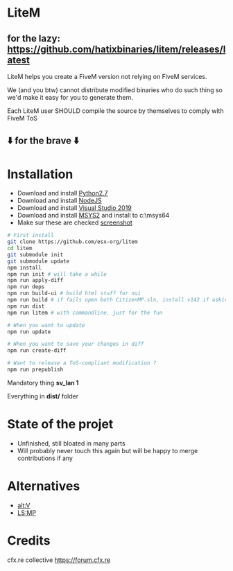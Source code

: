 # LiteM

## for the lazy: https://github.com/hatixbinaries/litem/releases/latest

LiteM helps you create a FiveM version not relying on FiveM services.

We (and you btw) cannot distribute modified binaries who do such thing so we'd make it easy for you to generate them.

Each LiteM user SHOULD compile the source by themselves to comply with FiveM ToS

## ⬇️ for the brave ⬇️

# Installation

- Download and install [Python2.7](https://www.python.org/downloads/release/python-2718/)
- Download and install [NodeJS](https://nodejs.org/dist/v12.16.2/node-v12.16.2-x64.msi)
- Download and install [Visual Studio 2019](https://visualstudio.microsoft.com/vs/)
- Download and install [MSYS2](http://repo.msys2.org/distrib/x86_64/msys2-x86_64-20190524.exe) and install to c:\msys64
- Make sur these are checked [screenshot](https://i.imgur.com/ZYZb9Na.png)

```bash
# First install
git clone https://github.com/esx-org/litem
cd litem
git submodule init
git submodule update
npm install
npm run init # will take a while
npm run apply-diff
npm run deps
npm run build-ui # build html stuff for nui
npm run build # if fails open both CitizenMP.sln, install v142 if asking for and restore nuget packages  
npm run dist
npm run litem # with commandline, just for the fun

# When you want to update
npm run update

# When you want to save your changes in diff
npm run create-diff

# Want to release a ToS-compliant modification ?
npm run prepublish
```

Mandatory thing **sv_lan 1**

Everything in **dist/** folder

# State of the projet
- Unfinished, still bloated in many parts
- Will probably never touch this again but will be happy to merge contributions if any

# Alternatives

- [alt:V](https://altv.mp)
- [LS:MP](https://los-santos-multiplayer.com)

# Credits
cfx.re collective https://forum.cfx.re
